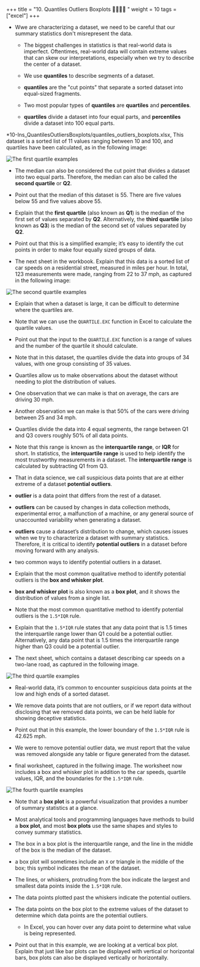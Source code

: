 +++
title = "10. Quantiles Outliers Boxplots 👩‍🏫🧑‍🏫 "
weight = 10
tags = ["excel"] 
+++

* Wwe are characterizing a dataset, we need to be careful that our summary statistics don't misrepresent the data.

  * The biggest challenges in statistics is that real-world data is imperfect. Oftentimes, real-world data will contain extreme values that can skew our interpretations, especially when we try to describe the center of a dataset.

  * We use **quantiles** to describe segments of a dataset.

  *  **quantiles** are the "cut points" that separate a sorted dataset into equal-sized fragments.

  *  Two most popular types of **quantiles** are **quartiles** and **percentiles**.

  * **quartiles** divide a dataset into four equal parts, and **percentiles** divide a dataset into 100 equal parts.

*10-Ins_QuantilesOutliersBoxplots/quantiles_outliers_boxplots.xlsx, This dataset is a sorted list of 11 values ranging between 10 and 100, and quartiles have been calculated, as in the following image:

![The first quartile examples](../images/10-QuartileExample1.png)

  * The median can also be considered the cut point that divides a dataset into two equal parts. Therefore, the median can also be called the **second quartile** or **Q2**.

  * Point out that the median of this dataset is 55. There are five values below 55 and five values above 55.

  * Explain that the **first quartile** (also known as **Q1**) is the median of the first set of values separated by **Q2**. Alternatively, the **third quartile** (also known as **Q3**) is the median of the second set of values separated by **Q2**.

  * Point out that this is a simplified example; it’s easy to identify the cut points in order to make four equally sized groups of data.

* The next sheet in the workbook. Explain that this data is a sorted list of car speeds on a residential street, measured in miles per hour. In total, 123 measurements were made, ranging from 22 to 37 mph, as captured in the following image:

![The second quartile examples](../images/10-QuartileExample2.png)

  * Explain that when a dataset is large, it can be difficult to determine where the quartiles are.

  * Note that we can use the `QUARTILE.EXC` function in Excel to calculate the quartile values.

  * Point out that the input to the `QUARTILE.EXC` function is a range of values and the number of the quartile it should calculate.

  * Note that in this dataset, the quartiles divide the data into groups of 34 values, with one group consisting of 35 values.

  * Quartiles allow us to make observations about the dataset without needing to plot the distribution of values.

  * One observation that we can make is that on average, the cars are driving 30 mph.

  * Another observation we can make is that 50% of the cars were driving between 25 and 34 mph.

  * Quartiles divide the data into 4 equal segments, the range between Q1 and Q3 covers roughly 50% of all data points.

  * Note that this range is known as the **interquartile range**, or **IQR** for short. In statistics, the **interquartile range** is used to help identify the most trustworthy measurements in a dataset. The **interquartile range** is calculated by subtracting Q1 from Q3.


  * That in data science, we call suspicious data points that are at either extreme of a dataset **potential outliers**.

  * **outlier** is a data point that differs from the rest of a dataset.

  * **outliers** can be caused by changes in data collection methods, experimental error, a malfunction of a machine, or any general source of unaccounted variability when generating a dataset.

  * **outliers** cause a dataset’s distribution to change, which causes issues when we try to characterize a dataset with summary statistics. Therefore, it is critical to identify **potential outliers** in a dataset before moving forward with any analysis.

  * two common ways to identify potential outliers in a dataset.

  * Explain that the most common qualitative method to identify potential outliers is the **box and whisker plot**.

  *  **box and whisker plot** is also known as a **box plot**, and it shows the distribution of values from a single list.

  * Note that the most common quantitative method to identify potential outliers is the `1.5*IQR` rule.

  * Explain that the `1.5*IQR` rule states that any data point that is 1.5 times the interquartile range lower than Q1 could be a potential outlier. Alternatively, any data point that is 1.5 times the interquartile range higher than Q3 could be a potential outlier.

* The next sheet, which contains a dataset describing car speeds on a two-lane road, as captured in the following image.

![The third quartile examples](../images/10-QuartileExample3.png)

  * Real-world data, it’s common to encounter suspicious data points at the low and high ends of a sorted dataset.

  * We remove data points that are not outliers, or if we report data without disclosing that we removed data points, we can be held liable for showing deceptive statistics.

  * Point out that in this example, the lower boundary of the `1.5*IQR` rule is 42.625 mph.

  * We were to remove potential outlier data, we must report that the value was removed alongside any table or figure generated from the dataset.

* final worksheet, captured in the follwing image. The worksheet now includes a box and whisker plot in addition to the car speeds, quartile values, IQR, and the boundaries for the `1.5*IQR` rule.

![The fourth quartile examples](../images/10-QuartileExample4.png)

  * Note that a **box plot** is a powerful visualization that provides a number of summary statistics at a glance.

  * Most analytical tools and programming languages have methods to build a **box plot**, and most **box plots** use the same shapes and styles to convey summary statistics.

  * The box in a box plot is the interquartile range, and the line in the middle of the box is the median of the dataset.

  * a box plot will sometimes include an `X` or triangle in the middle of the box; this symbol indicates the mean of the dataset.

  * The lines, or whiskers, protruding from the box indicate the largest and smallest data points inside the `1.5*IQR` rule.

  * The data points plotted past the whiskers indicate the potential outliers.

  * The data points on the box plot to the extreme values of the dataset to determine which data points are the potential outliers.

    * In Excel, you can hover over any data point to determine what value is being represented.

* Point out that in this example, we are looking at a vertical box plot. Explain that just like bar plots can be displayed with vertical or horizontal bars, box plots can also be displayed vertically or horizontally.
